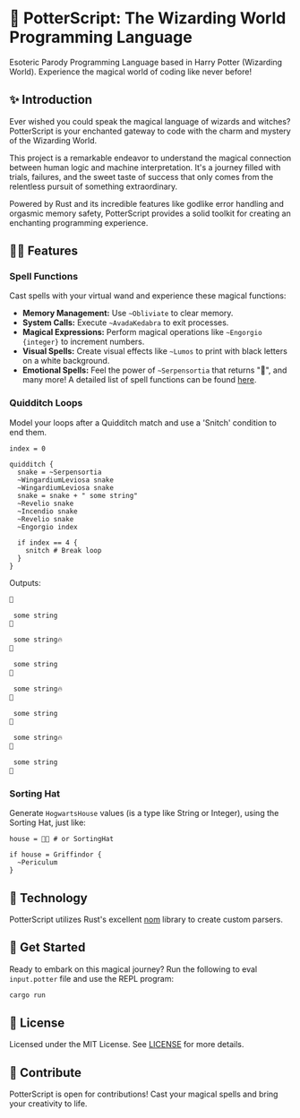 # 🧙 PotterScript: The Wizarding World Programming Language
Esoteric Parody Programming Language based in Harry Potter (Wizarding World). Experience the magical world of coding like never before!

## ✨ Introduction
Ever wished you could speak the magical language of wizards and witches? PotterScript is your enchanted gateway to code with the charm and mystery of the Wizarding World.

This project is a remarkable endeavor to understand the magical connection between human logic and machine interpretation. It's a journey filled with trials, failures, and the sweet taste of success that only comes from the relentless pursuit of something extraordinary.

Powered by Rust and its incredible features like godlike error handling and orgasmic memory safety, PotterScript provides a solid toolkit for creating an enchanting programming experience.

## 🧙‍♂️ Features
### Spell Functions
Cast spells with your virtual wand and experience these magical functions:

- **Memory Management:** Use `~Obliviate` to clear memory.
- **System Calls:** Execute `~AvadaKedabra` to exit processes.
- **Magical Expressions:** Perform magical operations like `~Engorgio {integer}` to increment numbers.
- **Visual Spells:** Create visual effects like `~Lumos` to print with black letters on a white background.
- **Emotional Spells:** Feel the power of `~Serpensortia` that returns "🐍", and many more!
A detailed list of spell functions can be found [here](parser/src/lib.rs#L136).

### Quidditch Loops
Model your loops after a Quidditch match and use a 'Snitch' condition to end them. 

```potter
index = 0

quidditch {
  snake = ~Serpensortia
  ~WingardiumLeviosa snake
  ~WingardiumLeviosa snake
  snake = snake + " some string"
  ~Revelio snake
  ~Incendio snake
  ~Revelio snake
  ~Engorgio index

  if index == 4 {
    snitch # Break loop
  }
}
```

Outputs:

```bash
🐍

 some string
🐍

 some string🔥
🐍

 some string
🐍

 some string🔥
🐍

 some string
🐍

 some string🔥
🐍

 some string
🐍
```

### Sorting Hat
Generate `HogwartsHouse` values (is a type like String or Integer), using the Sorting Hat, just like:

```potter
house = 🎩✨ # or SortingHat

if house = Griffindor {
  ~Periculum
}
```

## 🧰 Technology
PotterScript utilizes Rust's excellent [nom](https://github.com/rust-bakery/nom) library to create custom parsers.

## 🚀 Get Started
Ready to embark on this magical journey? Run the following to eval `input.potter` file and use the REPL program:
```bash
cargo run
```

## 📜 License
Licensed under the MIT License. See [LICENSE](LICENSE.md) for more details.

## 🌟 Contribute
PotterScript is open for contributions! Cast your magical spells and bring your creativity to life.

